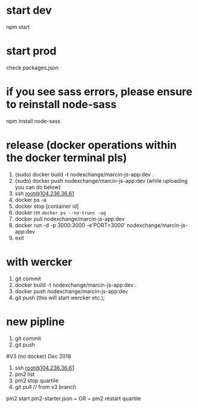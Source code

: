 # start dev 
npm start

# start prod
check packages.json

# if you see sass errors, please ensure to reinstall node-sass
npm install node-sass

# release (docker operations within the docker terminal pls)

1. (sudo) docker build -t nodexchange/marcin-js-app:dev .
2. (sudo) docker push nodexchange/marcin-js-app:dev
(while uploading you can do below)
3. ssh root@104.236.36.61
4. docker ps -a
5. docker stop [container id]
6. docker rm `docker ps --no-trunc -aq`
7. docker pull nodexchange/marcin-js-app:dev
8. docker run -d -p 3000:3000 -e'PORT=3000' nodexchange/marcin-js-app:dev
9. exit

# with wercker
1. git commit
2. docker build -t nodexchange/marcin-js-app:dev .
3. docker push nodexchange/marcin-js-app:dev
4. git push (this will start wercker etc.);

# new pipline
1. git commit 
2. git push

#V3 (no docker) Dec 2018
1. ssh root@104.236.36.61
2. pm2 list
3. pm2 stop quartile
4. git pull  // from v3 branch
<!-- 5. pm2 start npm || pm2 start npm -- start:production -->
pm2 start pm2-starter.json
~ OR ~
pm2 restart quartile 
